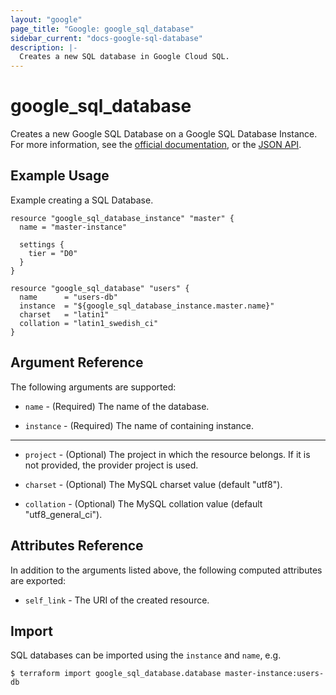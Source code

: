 ```yaml
---
layout: "google"
page_title: "Google: google_sql_database"
sidebar_current: "docs-google-sql-database"
description: |-
  Creates a new SQL database in Google Cloud SQL.
---
```


# google\_sql\_database

Creates a new Google SQL Database on a Google SQL Database Instance. For more information, see the [official documentation](https://cloud.google.com/sql/), or the [JSON API](https://cloud.google.com/sql/docs/admin-api/v1beta4/databases).

## Example Usage

Example creating a SQL Database.

```hcl
resource "google_sql_database_instance" "master" {
  name = "master-instance"

  settings {
    tier = "D0"
  }
}

resource "google_sql_database" "users" {
  name      = "users-db"
  instance  = "${google_sql_database_instance.master.name}"
  charset   = "latin1"
  collation = "latin1_swedish_ci"
}
```

## Argument Reference

The following arguments are supported:

* `name` - (Required) The name of the database.

* `instance` - (Required) The name of containing instance.

- - -

* `project` - (Optional) The project in which the resource belongs. If it
    is not provided, the provider project is used.

* `charset` - (Optional) The MySQL charset value (default "utf8").

* `collation` - (Optional) The MySQL collation value (default
    "utf8_general_ci").

## Attributes Reference

In addition to the arguments listed above, the following computed attributes are
exported:

* `self_link` - The URI of the created resource.

## Import

SQL databases can be imported using the `instance` and `name`, e.g.

```
$ terraform import google_sql_database.database master-instance:users-db
```
